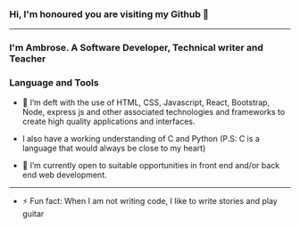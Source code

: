### Hi, I'm honoured you are visiting my Github 👋
----
<!--
**Ambrose23456/ambrose23456** is a ✨ _special_ ✨ repository because its `README.md` (this file) appears on your GitHub profile.



Here are some ideas to get you started:



- 👯 I’m looking to collaborate on ...
- 🤔 I’m looking for help with ...
- 💬 Ask me about ...
- 📫 Feel free to connect over email 
- 😄 Pronouns: ...
-->
### I'm Ambrose. A Software Developer, Technical writer and Teacher 
### Language and Tools
- 🌱 I’m deft with the use of HTML, CSS, Javascript, React, Bootstrap, Node, express js and other
      associated technologies and frameworks to create high quality applications and interfaces.

-    I also have a working understanding of C and Python (P.S: C is a language that would always be close to my heart)
      
- 🔭 I’m currently open to suitable opportunities in front end and/or back end web development.
----
- ⚡ Fun fact: When I am not writing code, I like to write stories and play guitar

